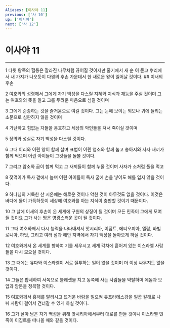 ```yaml
---
Aliases: [이사야 11]
previous: ['사 10']
up: ['이사야']
next: ['사 12']
---
```

# 이사야 11

***


1 다윗 왕족의 혈통은 잘라진 나무처럼 끊어질 것이지만 줄기에서 새 순 이 돋고 뿌리에서 새 가지가 나오듯이 다윗의 후손 가운데서 한 새로운 왕이 일어날 것이다. ## 이새의 후손 

2 여호와의 성령께서 그에게 자기 백성을 다스릴 지혜와 지식과 재능을 주실 것이며 그는 여호와의 뜻을 알고 그를 두려운 마음으로 섬길 것이며 

3 그에게 순종하는 것을 즐거움으로 여길 것이다. 그는 눈에 보이는 외모나 귀에 들리는 소문으로 심판하지 않을 것이며 

4 가난하고 힘없는 자들을 옹호하고 세상의 악인들을 쳐서 죽이실 것이며 

5 정의와 성실로 자기 백성을 다스릴 것이다. 

6 그때 이리와 어린 양이 함께 살며 표범이 어린 염소와 함께 눕고 송아지와 사자 새끼가 함께 먹으며 어린 아이들이 그것들을 돌볼 것이다. 

7 그리고 암소와 곰이 함께 먹고 그 새끼들이 함께 누울 것이며 사자가 소처럼 풀을 먹고 

8 젖먹이가 독사 곁에서 놀며 어린 아이들이 독사 굴에 손을 넣어도 해를 입지 않을 것이다. 

9 하나님의 거룩한 산 시온에는 해로운 것이나 악한 것이 아무것도 없을 것이다. 이것은 바다에 물이 가득하듯이 세상에 여호와를 아는 지식이 충만할 것이기 때문이다. 

10 그 날에 이새의 후손이 온 세계에 구원의 상징이 될 것이며 모든 민족이 그에게 모여들 것이요 그가 사는 땅은 영광스러운 곳이 될 것이다. 

11 그때 여호와께서 다시 능력을 나타내셔서 앗시리아, 이집트, 에티오피아, 엘람, 바빌로니아, 하맛, 그리고 여러 섬과 해안 지역에서 자기 백성을 돌아오게 하실 것이다. 

12 여호와께서 온 세계를 향하여 기를 세우시고 세계 각처에 흩어져 있는 이스라엘 사람들을 다시 모으실 것이다. 

13 그 때에는 유다와 이스라엘이 서로 질투하는 일이 없을 것이며 더 이상 싸우지도 않을 것이다. 

14 그들은 합세하여 서쪽으로 블레셋을 치고 동쪽에 사는 사람들을 약탈하며 에돔과 모압과 암몬을 정복할 것이다. 

15 여호와께서 홍해를 말리시고 뜨거운 바람을 일으켜 유프라테스강을 일곱 갈래로 나눠 사람이 걸어서 건너갈 수 있게 하실 것이다. 

16 그가 살아 남은 자기 백성을 위해 앗시리아에서부터 대로를 만들 것이니 이스라엘 민족이 이집트를 떠나올 때와 같을 것이다.
